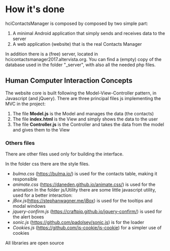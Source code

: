 # How it's done

hciContactsManager is composed by composed by two simple part:

1. A minimal Android application that simply sends and receives data to the server
2. A web application (website) that is the real Contacts Manager

In addition there is a (free) server, located in hcicontactsmanager2017.altervista.org.
You can find a (empty) copy of the database used in the folder \"_server\", with also all the needed php files.

## Human Computer Interaction Concepts

The website core is built following the Model-View-Controller pattern, in Javascript (and jQuery).
There are three principal files js implementing the MVC in the project:
1. The file **Model.js** is the Model and manages the data (the contacts)
2. The file **index.html** is the View and simply shows the data to the user
3. The file **Controller.js** is the Controller and takes the data from the model and gives them to the View

### Others files ###
There are other files used only for building the interface.

In the folder css there are the style files. 
- *bulma.css* (https://bulma.io/) is used for the contacts table, making it responsible
- *animate.css* (https://daneden.github.io/animate.css/) is used for the animation
In the folder js/Utility there are some little javascript utility, used for a better interaction:
- *jBox.js*(https://stephanwagner.me/jBox) is used for the tooltips and modal windows
- *jquery-confirm.js* (https://craftpip.github.io/jquery-confirm/) is used for the alert boxes
- *sonic.js* (https://github.com/padolsey/sonic.js) is for the loader
- *Cookies.js* (https://github.com/js-cookie/js-cookie) for a simpler use of cookies

All libraries are open source
